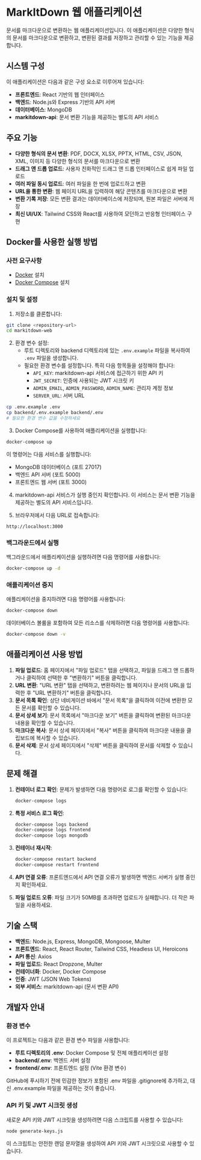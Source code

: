 # MarkItDown 웹 애플리케이션

문서를 마크다운으로 변환하는 웹 애플리케이션입니다. 이 애플리케이션은 다양한 형식의 문서를 마크다운으로 변환하고, 변환된 결과를 저장하고 관리할 수 있는 기능을 제공합니다.

## 시스템 구성

이 애플리케이션은 다음과 같은 구성 요소로 이루어져 있습니다:

- **프론트엔드**: React 기반의 웹 인터페이스
- **백엔드**: Node.js와 Express 기반의 API 서버
- **데이터베이스**: MongoDB
- **markitdown-api**: 문서 변환 기능을 제공하는 별도의 API 서비스

## 주요 기능

- **다양한 형식의 문서 변환**: PDF, DOCX, XLSX, PPTX, HTML, CSV, JSON, XML, 이미지 등 다양한 형식의 문서를 마크다운으로 변환
- **드래그 앤 드롭 업로드**: 사용자 친화적인 드래그 앤 드롭 인터페이스로 쉽게 파일 업로드
- **여러 파일 동시 업로드**: 여러 파일을 한 번에 업로드하고 변환
- **URL을 통한 변환**: 웹 페이지 URL을 입력하여 해당 콘텐츠를 마크다운으로 변환
- **변환 기록 저장**: 모든 변환 결과는 데이터베이스에 저장되며, 원본 파일은 서버에 저장
- **최신 UI/UX**: Tailwind CSS와 React를 사용하여 모던하고 반응형 인터페이스 구현

## Docker를 사용한 실행 방법

### 사전 요구사항

- [Docker](https://www.docker.com/get-started) 설치
- [Docker Compose](https://docs.docker.com/compose/install/) 설치

### 설치 및 설정

1. 저장소를 클론합니다:

```bash
git clone <repository-url>
cd markitdown-web
```

2. 환경 변수 설정:
   - 루트 디렉토리와 backend 디렉토리에 있는 `.env.example` 파일을 복사하여 `.env` 파일을 생성합니다.
   - 필요한 환경 변수를 설정합니다. 특히 다음 항목들을 설정해야 합니다:
     - `API_KEY`: markitdown-api 서비스에 접근하기 위한 API 키
     - `JWT_SECRET`: 인증에 사용되는 JWT 시크릿 키
     - `ADMIN_EMAIL`, `ADMIN_PASSWORD`, `ADMIN_NAME`: 관리자 계정 정보
     - `SERVER_URL`: 서버 URL

```bash
cp .env.example .env
cp backend/.env.example backend/.env
# 필요한 환경 변수 값을 수정하세요
```

3. Docker Compose를 사용하여 애플리케이션을 실행합니다:

```bash
docker-compose up
```

이 명령어는 다음 서비스를 실행합니다:
- MongoDB 데이터베이스 (포트 27017)
- 백엔드 API 서버 (포트 5000)
- 프론트엔드 웹 서버 (포트 3000)

4. markitdown-api 서비스가 실행 중인지 확인합니다. 이 서비스는 문서 변환 기능을 제공하는 별도의 API 서비스입니다.

3. 브라우저에서 다음 URL로 접속합니다:

```
http://localhost:3000
```

### 백그라운드에서 실행

백그라운드에서 애플리케이션을 실행하려면 다음 명령어를 사용합니다:

```bash
docker-compose up -d
```

### 애플리케이션 중지

애플리케이션을 중지하려면 다음 명령어를 사용합니다:

```bash
docker-compose down
```

데이터베이스 볼륨을 포함하여 모든 리소스를 삭제하려면 다음 명령어를 사용합니다:

```bash
docker-compose down -v
```

## 애플리케이션 사용 방법

1. **파일 업로드**: 홈 페이지에서 "파일 업로드" 탭을 선택하고, 파일을 드래그 앤 드롭하거나 클릭하여 선택한 후 "변환하기" 버튼을 클릭합니다.
2. **URL 변환**: "URL 변환" 탭을 선택하고, 변환하려는 웹 페이지나 문서의 URL을 입력한 후 "URL 변환하기" 버튼을 클릭합니다.
3. **문서 목록 확인**: 상단 네비게이션 바에서 "문서 목록"을 클릭하여 이전에 변환한 모든 문서를 확인할 수 있습니다.
4. **문서 상세 보기**: 문서 목록에서 "마크다운 보기" 버튼을 클릭하여 변환된 마크다운 내용을 확인할 수 있습니다.
5. **마크다운 복사**: 문서 상세 페이지에서 "복사" 버튼을 클릭하여 마크다운 내용을 클립보드에 복사할 수 있습니다.
6. **문서 삭제**: 문서 상세 페이지에서 "삭제" 버튼을 클릭하여 문서를 삭제할 수 있습니다.

## 문제 해결

1. **컨테이너 로그 확인**: 문제가 발생하면 다음 명령어로 로그를 확인할 수 있습니다:
   ```bash
   docker-compose logs
   ```

2. **특정 서비스 로그 확인**:
   ```bash
   docker-compose logs backend
   docker-compose logs frontend
   docker-compose logs mongodb
   ```

3. **컨테이너 재시작**:
   ```bash
   docker-compose restart backend
   docker-compose restart frontend
   ```

4. **API 연결 오류**: 프론트엔드에서 API 연결 오류가 발생하면 백엔드 서버가 실행 중인지 확인하세요.

5. **파일 업로드 오류**: 파일 크기가 50MB를 초과하면 업로드가 실패합니다. 더 작은 파일을 사용하세요.

## 기술 스택

- **백엔드**: Node.js, Express, MongoDB, Mongoose, Multer
- **프론트엔드**: React, React Router, Tailwind CSS, Headless UI, Heroicons
- **API 통신**: Axios
- **파일 업로드**: React Dropzone, Multer
- **컨테이너화**: Docker, Docker Compose
- **인증**: JWT (JSON Web Tokens)
- **외부 서비스**: markitdown-api (문서 변환 API)

## 개발자 안내

### 환경 변수

이 프로젝트는 다음과 같은 환경 변수 파일을 사용합니다:

- **루트 디렉토리의 .env**: Docker Compose 및 전체 애플리케이션 설정
- **backend/.env**: 백엔드 서버 설정
- **frontend/.env**: 프론트엔드 설정 (Vite 환경 변수)

GitHub에 푸시하기 전에 민감한 정보가 포함된 .env 파일을 .gitignore에 추가하고, 대신 .env.example 파일을 제공하는 것이 좋습니다.

### API 키 및 JWT 시크릿 생성

새로운 API 키와 JWT 시크릿을 생성하려면 다음 스크립트를 사용할 수 있습니다:

```bash
node generate-keys.js
```

이 스크립트는 안전한 랜덤 문자열을 생성하여 API 키와 JWT 시크릿으로 사용할 수 있습니다.
